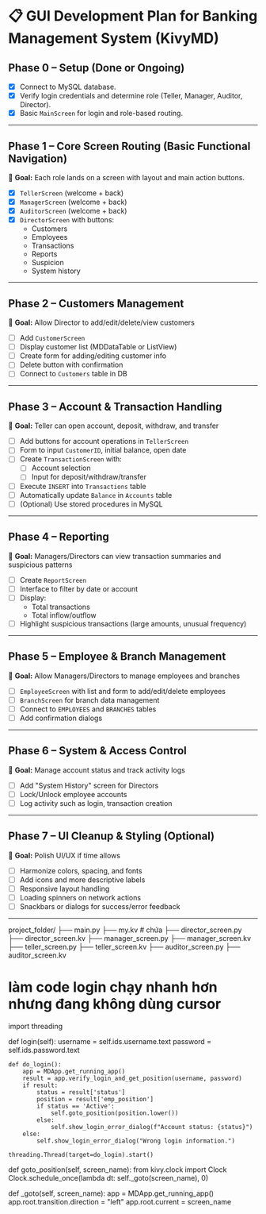 # 📋 GUI Development Plan for Banking Management System (KivyMD)

## Phase 0 – Setup (Done or Ongoing)
- [x] Connect to MySQL database.
- [x] Verify login credentials and determine role (Teller, Manager, Auditor, Director).
- [x] Basic `MainScreen` for login and role-based routing.

---

## Phase 1 – Core Screen Routing (Basic Functional Navigation)
🎯 **Goal:** Each role lands on a screen with layout and main action buttons.

- [x] `TellerScreen` (welcome + back)
- [x] `ManagerScreen` (welcome + back)
- [x] `AuditorScreen` (welcome + back)
- [x] `DirectorScreen` with buttons:
  - Customers
  - Employees
  - Transactions
  - Reports
  - Suspicion
  - System history

---

## Phase 2 – Customers Management
🎯 **Goal:** Allow Director to add/edit/delete/view customers

- [ ] Add `CustomerScreen`
- [ ] Display customer list (MDDataTable or ListView)
- [ ] Create form for adding/editing customer info
- [ ] Delete button with confirmation
- [ ] Connect to `Customers` table in DB

---

## Phase 3 – Account & Transaction Handling
🎯 **Goal:** Teller can open account, deposit, withdraw, and transfer

- [ ] Add buttons for account operations in `TellerScreen`
- [ ] Form to input `CustomerID`, initial balance, open date
- [ ] Create `TransactionScreen` with:
  - [ ] Account selection
  - [ ] Input for deposit/withdraw/transfer
- [ ] Execute `INSERT` into `Transactions` table
- [ ] Automatically update `Balance` in `Accounts` table
- [ ] (Optional) Use stored procedures in MySQL

---

## Phase 4 – Reporting
🎯 **Goal:** Managers/Directors can view transaction summaries and suspicious patterns

- [ ] Create `ReportScreen`
- [ ] Interface to filter by date or account
- [ ] Display:
  - Total transactions
  - Total inflow/outflow
- [ ] Highlight suspicious transactions (large amounts, unusual frequency)

---

## Phase 5 – Employee & Branch Management
🎯 **Goal:** Allow Managers/Directors to manage employees and branches

- [ ] `EmployeeScreen` with list and form to add/edit/delete employees
- [ ] `BranchScreen` for branch data management
- [ ] Connect to `EMPLOYEES` and `BRANCHES` tables
- [ ] Add confirmation dialogs

---

## Phase 6 – System & Access Control
🎯 **Goal:** Manage account status and track activity logs

- [ ] Add "System History" screen for Directors
- [ ] Lock/Unlock employee accounts
- [ ] Log activity such as login, transaction creation

---

## Phase 7 – UI Cleanup & Styling (Optional)
🎯 **Goal:** Polish UI/UX if time allows

- [ ] Harmonize colors, spacing, and fonts
- [ ] Add icons and more descriptive labels
- [ ] Responsive layout handling
- [ ] Loading spinners on network actions
- [ ] Snackbars or dialogs for success/error feedback

---
project_folder/
├── main.py
├── my.kv                      # chứa <MainScreen>
├── director_screen.py
├── director_screen.kv
├── manager_screen.py
├── manager_screen.kv
├── teller_screen.py
├── teller_screen.kv
├── auditor_screen.py
├── auditor_screen.kv

# làm code login chạy nhanh hơn nhưng đang không dùng cursor
import threading

def login(self):
    username = self.ids.username.text
    password = self.ids.password.text

    def do_login():
        app = MDApp.get_running_app()
        result = app.verify_login_and_get_position(username, password)
        if result:
            status = result['status']
            position = result['emp_position']
            if status == 'Active':
                self.goto_position(position.lower())
            else:
                self.show_login_error_dialog(f"Account status: {status}")
        else:
            self.show_login_error_dialog("Wrong login information.")
    
    threading.Thread(target=do_login).start()

def goto_position(self, screen_name):
    from kivy.clock import Clock
    Clock.schedule_once(lambda dt: self._goto(screen_name), 0)

def _goto(self, screen_name):
    app = MDApp.get_running_app()
    app.root.transition.direction = "left"
    app.root.current = screen_name
